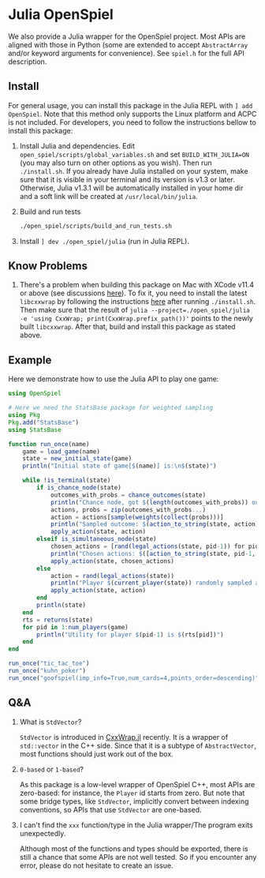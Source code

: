 # Julia OpenSpiel

We also provide a Julia wrapper for the OpenSpiel project. Most APIs are aligned
with those in Python (some are extended to accept `AbstractArray` and/or keyword
arguments for convenience). See `spiel.h` for the full API description.

## Install

For general usage, you can install this package in the Julia REPL with
`] add OpenSpiel`. Note that this method only supports the Linux platform and
ACPC is not included. For developers, you need to follow the instructions bellow
to install this package:

1.  Install Julia and dependencies. Edit `open_spiel/scripts/global_variables.sh`
    and set `BUILD_WITH_JULIA=ON` (you may also turn on other options as you
    wish). Then run `./install.sh`. If you already have Julia installed on your
    system, make sure that it is visible in your terminal and its version is
    v1.3 or later. Otherwise, Julia v1.3.1 will be automatically installed in
    your home dir and a soft link will be created at `/usr/local/bin/julia`.

1.  Build and run tests

    ```bash
    ./open_spiel/scripts/build_and_run_tests.sh
    ```

1.  Install `] dev ./open_spiel/julia` (run in Julia REPL).

## Know Problems

1.  There's a problem when building this package on Mac with XCode v11.4 or above (see discussions [here](https://github.com/deepmind/open_spiel/pull/187#issuecomment-616540881)). To fix it, you need to install the latest `libcxxwrap` by following the instructions [here](https://github.com/JuliaInterop/libcxxwrap-julia#building-libcxxwrap-julia) after running `./install.sh`. Then make sure that the result of `julia --project=./open_spiel/julia -e 'using CxxWrap; print(CxxWrap.prefix_path())'` points to the newly built `libcxxwrap`. After that, build and install this package as stated above.

## Example

Here we demonstrate how to use the Julia API to play one game:

```julia
using OpenSpiel

# Here we need the StatsBase package for weighted sampling
using Pkg
Pkg.add("StatsBase")
using StatsBase

function run_once(name)
    game = load_game(name)
    state = new_initial_state(game)
    println("Initial state of game[$(name)] is:\n$(state)")

    while !is_terminal(state)
        if is_chance_node(state)
            outcomes_with_probs = chance_outcomes(state)
            println("Chance node, got $(length(outcomes_with_probs)) outcomes")
            actions, probs = zip(outcomes_with_probs...)
            action = actions[sample(weights(collect(probs)))]
            println("Sampled outcome: $(action_to_string(state, action))")
            apply_action(state, action)
        elseif is_simultaneous_node(state)
            chosen_actions = [rand(legal_actions(state, pid-1)) for pid in 1:num_players(game)]  # in Julia, indices start at 1
            println("Chosen actions: $([action_to_string(state, pid-1, action) for (pid, action) in enumerate(chosen_actions)])")
            apply_action(state, chosen_actions)
        else
            action = rand(legal_actions(state))
            println("Player $(current_player(state)) randomly sampled action: $(action_to_string(state, action))")
            apply_action(state, action)
        end
        println(state)
    end
    rts = returns(state)
    for pid in 1:num_players(game)
        println("Utility for player $(pid-1) is $(rts[pid])")
    end
end

run_once("tic_tac_toe")
run_once("kuhn_poker")
run_once("goofspiel(imp_info=True,num_cards=4,points_order=descending)")
```

## Q&A

1.  What is `StdVector`?

    `StdVector` is introduced in
    [CxxWrap.jl](https://github.com/JuliaInterop/CxxWrap.jl) recently. It is a
    wrapper of `std::vector` in the C++ side. Since that it is a subtype of
    `AbstractVector`, most functions should just work out of the box.

1.  `0-based` or `1-based`?

    As this package is a low-level wrapper of OpenSpiel C++, most APIs are
    zero-based: for instance, the `Player` id starts from zero. But note that
    some bridge types, like `StdVector`, implicitly convert between indexing
    conventions, so APIs that use `StdVector` are one-based.

1.  I can't find the `xxx` function/type in the Julia wrapper/The program exits
    unexpectedly.

    Although most of the functions and types should be exported, there is still
    a chance that some APIs are not well tested. So if you encounter any error,
    please do not hesitate to create an issue.

